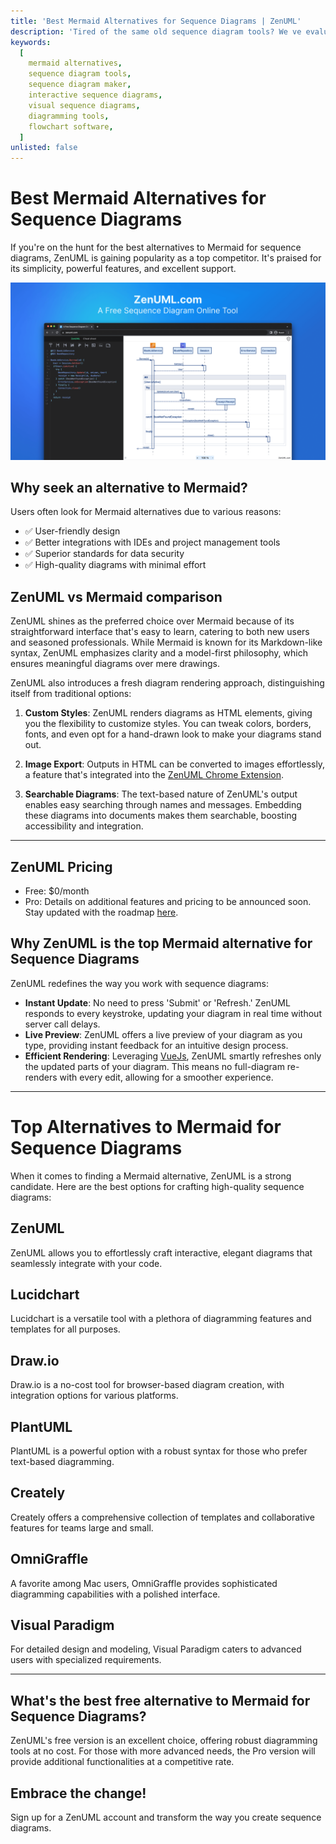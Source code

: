 ```yaml
---
title: 'Best Mermaid Alternatives for Sequence Diagrams | ZenUML'
description: 'Tired of the same old sequence diagram tools? We ve evaluated 5 of the best Mermaid alternatives for creating visually stunning sequence diagrams without code. These open-source and free tools allow you to quickly design interactive sequence diagrams that are sure to impress.'
keywords:
  [
    mermaid alternatives,
    sequence diagram tools,
    sequence diagram maker,
    interactive sequence diagrams,
    visual sequence diagrams,
    diagramming tools,
    flowchart software,
  ]
unlisted: false
---
```


# Best Mermaid Alternatives for Sequence Diagrams

If you're on the hunt for the best alternatives to Mermaid for sequence diagrams, ZenUML is gaining popularity as a top competitor. It's praised for its simplicity, powerful features, and excellent support.

[![Try ZenUML](../../static/img/og-image.png)](https://app.zenuml.com)

## Why seek an alternative to Mermaid?

Users often look for Mermaid alternatives due to various reasons:

- ✅ User-friendly design
- ✅ Better integrations with IDEs and project management tools
- ✅ Superior standards for data security
- ✅ High-quality diagrams with minimal effort

## ZenUML vs Mermaid comparison

ZenUML shines as the preferred choice over Mermaid because of its straightforward interface that's easy to learn, catering to both new users and seasoned professionals. While Mermaid is known for its Markdown-like syntax, ZenUML emphasizes clarity and a model-first philosophy, which ensures meaningful diagrams over mere drawings.

ZenUML also introduces a fresh diagram rendering approach, distinguishing itself from traditional options:

1. **Custom Styles**: ZenUML renders diagrams as HTML elements, giving you the flexibility to customize styles. You can tweak colors, borders, fonts, and even opt for a hand-drawn look to make your diagrams stand out.

2. **Image Export**: Outputs in HTML can be converted to images effortlessly, a feature that's integrated into the [ZenUML Chrome Extension](https://chrome.google.com/webstore/detail/web-sequence/kcpganeflmhffnlofpdmcjklmdpbbmef).

3. **Searchable Diagrams**: The text-based nature of ZenUML's output enables easy searching through names and messages. Embedding these diagrams into documents makes them searchable, boosting accessibility and integration.

---

## ZenUML Pricing

- Free: $0/month
- Pro: Details on additional features and pricing to be announced soon. Stay updated with the roadmap [here](/roadmap).

## Why ZenUML is the top Mermaid alternative for Sequence Diagrams

ZenUML redefines the way you work with sequence diagrams:

- **Instant Update**: No need to press 'Submit' or 'Refresh.' ZenUML responds to every keystroke, updating your diagram in real time without server call delays.
- **Live Preview**: ZenUML offers a live preview of your diagram as you type, providing instant feedback for an intuitive design process.
- **Efficient Rendering**: Leveraging [VueJs](https://vuejs.org/), ZenUML smartly refreshes only the updated parts of your diagram. This means no full-diagram re-renders with every edit, allowing for a smoother experience.

---

# Top Alternatives to Mermaid for Sequence Diagrams

When it comes to finding a Mermaid alternative, ZenUML is a strong candidate. Here are the best options for crafting high-quality sequence diagrams:

## ZenUML

ZenUML allows you to effortlessly craft interactive, elegant diagrams that seamlessly integrate with your code.

## Lucidchart

Lucidchart is a versatile tool with a plethora of diagramming features and templates for all purposes.

## Draw.io

Draw.io is a no-cost tool for browser-based diagram creation, with integration options for various platforms.

## PlantUML

PlantUML is a powerful option with a robust syntax for those who prefer text-based diagramming.

## Creately

Creately offers a comprehensive collection of templates and collaborative features for teams large and small.

## OmniGraffle

A favorite among Mac users, OmniGraffle provides sophisticated diagramming capabilities with a polished interface.

## Visual Paradigm

For detailed design and modeling, Visual Paradigm caters to advanced users with specialized requirements.

---

## What's the best free alternative to Mermaid for Sequence Diagrams?

ZenUML's free version is an excellent choice, offering robust diagramming tools at no cost. For those with more advanced needs, the Pro version will provide additional functionalities at a competitive rate.

## Embrace the change!

Sign up for a ZenUML account and transform the way you create sequence diagrams.
